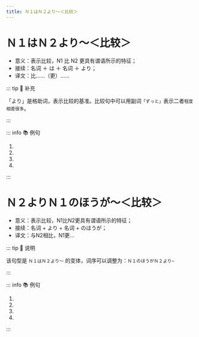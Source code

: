 ```yaml
---
title: Ｎ１はＮ２より～＜比较＞
---
```

            
# Ｎ１はＮ２より～＜比较＞

* 意义：表示比较，N1 比 N2 更具有谓语所示的特征；
* 接续：名词 ＋ は ＋ 名词 ＋ より；
* 译文：比……（更）……

::: tip :bookmark: 补充

「より」是格助词，表示比较的基准。比较句中可以用副词`「ずっと」`表示二者`程度相差很多`。

:::

::: info :books: 例句

1. <grammer-content id='1-11-2-0' sentence="[高橋/たかはし]さん**は**[私/わたし]**より**ずっと[詳/くら]しいですね。" trans="高桥比我了解得多。" />
2. <grammer-content id='1-11-2-1' sentence="[京華大学/きょうかだいがく]**は**[北燕大学/ほくえんだいがく]**より**[大/おお]きいです。" trans="京华大学比北燕大学大。" />
3. <grammer-content id='1-11-2-2' sentence="[月曜日/げつようび]**は**[火曜日/かようび]**より**（ずっと）[忙/いそが]しいです。" trans="周一比周二忙(得多)。" />
4. <grammer-content id='1-11-2-3' sentence="[母/はは]**は**[父/ちち]**より**[朝/あさ][早/はや]く[起/お]きます。" trans="妈妈起的比爸爸早。" />

:::

# Ｎ２よりＮ１のほうが～＜比较＞

* 意义：表示比较，N1比N2更具有谓语所示的特征；
* 接续：名词 + より + 名词 + のほうが；
* 译文：与N2相比，N1更...

::: tip :bookmark: 说明

该句型是 `Ｎ１はＮ２より～` 的变体，词序可以调整为：`Ｎ１のほうがＮ２より~`

:::

::: info :books: 例句

1. <grammer-content id='1-11-2-4' sentence="[実際/じっさい]に[見/み]たのは、**[京劇/きょうげき]より[宝塚/たからづか]のほうが**[多/おお]いです。" trans="其实我看歌剧比看京剧要多。" />
2. <grammer-content id='1-11-2-5' sentence="**[北燕大学/ほくえんだいがく]より[京華大学/きょうかだいがく]のほうが**[大/おお]きいです。" trans="与北燕大学相比，京华大学要更大一些。" />
3. <grammer-content id='1-11-2-6' sentence="**[月曜日/げつようび]のほうが[火曜日/かようび]より**[忙/いそが]しいです。" trans="周一比周二忙。" />
4. <grammer-content id='1-11-2-7' sentence="**[母/はは]のほうが[父/ちち]より**[朝/あさ][早/はや]く[起/おき]きます。" trans="早上妈妈比爸爸起得早。" />

:::
